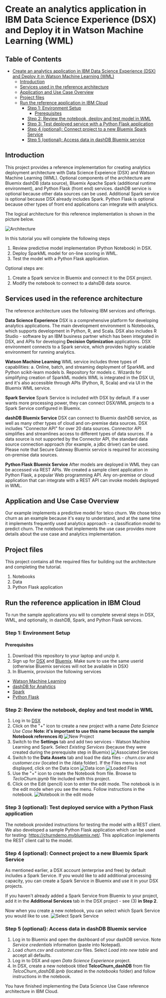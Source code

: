 # Create an analytics application in IBM Data Science Experience (DSX) and Deploy it in Watson Machine Learning (WML) 

## Table of Contents

- [Create an analytics application in IBM Data Science Experience (DSX) and Deploy it in Watson Machine Learning (WML)](#)
	- [Introduction](#introduction)
	- [Services used in the reference architecture](#services-used-in-the-reference-architecture)
	- [Application and Use Case Overview](#application-and-use-case-overview)
	- [Project files](#project-files)
	- [Run the reference application in IBM Cloud](#run-the-reference-application-in-ibm-cloud)
		- [Step 1: Environment Setup](#)
			- [Prerequisites](#)
		- [Step 2: Review the notebook, deploy and test model in WML](#)
		- [Step 3: Test deployed service with a Python Flask application](#)
		- [Step 4 (optional): Connect project to a new Bluemix Spark Service](#)
		- [Step 5 (optional): Access data in dashDB Bluemix service](#)

## Introduction
This project provides a reference implementation for creating analytics deployment architecture with Data Science Expeience (DSX) and Watson Machine Learning (WML). Optional components of the architecture are Bluemix dashDB (data source), Bluemix Apache Spark (additional runtime environment), and Python Flask (front end) services. dashDB service is optional because other data sources can be used. Additional Spark service is optional because DSX already includes Spark. Python Flask is optional because other types of front end applications can integrate with analytics.
 
The logical architecture for this reference implementation is shown in the picture below.

![Architecture](static/imgs/architecture.PNG?raw=true)

In this tutorial you will complete the following steps
1. Review predictive model implementation (Python Notebook) in DSX. 
2. Deploy SparkML model for on-line scoring in WML.
3. Test the model with a Python Flask application. 

Optional steps are:
1. Create a Spark service in Bluemix and connect it to the DSX project. 
2. Modify the notebook to connect to a dahsDB data source. 

## Services used in the reference architecture
The reference architecture uses the following IBM services and offerings.

**Data Science Experience**
DSX is a comprehensive platform for developing analytics applications. The main development environment is Notebooks, which supports development in Python, R, and Scala. DSX also includes R Studio - software by an IBM business partner which has been integrated in DSX, and APIs for developing **Decision Optimization** applications. DSX environment connects to a Spark service, which provides highly scalable environment for running analytics. 

**Watson Machine Learning**
WML service includes three types of capabilities: 
a. Online, batch, and streaming deployment of SparkML and Python scikit-learn models
b. Repository for models
c. Wizards for simplifying creation of SparkML models
WML is integrated in the DSX UI, and it's also accessible through APIs (Python, R, Scala) and via UI in the Bluemix WML service. 

**Spark Service**
Spark Service is included with DSX by default. If a user wants more processing power, they can connect DSX/WML projects to a Spark Service configured in Bluemix. 

**dashDB Bluemix Service**
DSX can connect to Bluemix dashDB service, as well as many other types of cloud and on-premise data sources. DSX includes "Connector API" for over 20 data sources. Connector API simplifies and streamlines access to different types of data sources. If a data source is not supported by the Connector API, the standard data source connection approach (for example, a jdbc driver) can be used. Please note that Secure Gateway Bluemix service is required for accessing on-premise data sources. 

**Python Flask Bluemix Service**
After models are deployed in WML they can be accessed via REST APIs. We created a sample client application in Python Flask, a popular Web programming API. Any on-premise or cloud application that can integrate with a REST API can invoke models deployed in WML. 

## Application and Use Case Overview
Our example implements a predictive model for telco churn. We chose telco churn as an example because it's easy to understand, and at the same time it implements frequently used analytics approach - a classification model to predict churn. The notebook that implements the use case provides more details about the use case and analytics implementation. 
 
## Project files
This project contains all the required files for building out the architecture and completing the tutorial.
1. Notebooks
2. Data
3. Python Flask application

## Run the reference application in IBM Cloud
To run the sample applications you will to complete several steps in DSX, WML, and optionally, in dashDB, Spark, and Python Flask services.  

### Step 1: Environment Setup

#### Prerequisites

1. Download this repository to your laptop and unzip it.
2. Sign up for [DSX](https://datascience.ibm.com/) and [Bluemix](https://bluemix.net). Make sure to use the same userid (otherwise Bluemix services will not be available in DSX)
3. In Bluemix, provision the following services
- [Watson Machine Learning](https://console.ng.bluemix.net/catalog/services/ibm-watson-machine-learning/?env_id=ibm:yp:us-south)
- [dashDB for Analytics](https://console.ng.bluemix.net/catalog/services/dashdb-for-analytics?env_id=ibm:yp:us-south&taxonomyNavigation=apps)
- [Spark](https://console.ng.bluemix.net/catalog/services/apache-spark?env_id=ibm:yp:us-south&taxonomyNavigation=apps)
- [Python Flask](https://console.ng.bluemix.net/catalog/starters/python-flask?env_id=ibm:yp:us-south&taxonomyNavigation=apps)

### Step 2: Review the notebook, deploy and test model in WML
1. Log in to [DSX](https://datascience.ibm.com/)
2. Click on the "+" icon to create a new project with a name *Data Science Use Case* **Note: it's important to use this name because the sample Notebook references it)**
![New Project](static/imgs/NewProject.PNG?raw=true)
3. Switch to the **Settings** tab and add two services - Watson Machine Learning and Spark. Select *Existing Services* (because they were created during the prerequisite step in Bluemix)
![Associated Services](static/imgs/AddServices.PNG?raw=true)
3. Switch to the **Data Assets** tab and load the data files - *churn.csv* and *customer.csv* (located in the /data folder). If the Files menu is not displayed, click on the Data icon ![Data icon](static/imgs/DataIcon.PNG?raw=true)
![Loaded Files](static/imgs/LoadedFiles.PNG?raw=true)
4. Use the "+" icon to create the Notebook from file. Browse to *TecloChurn.ipynb* file included with this project. 
5. Click on the Edit (pencil) icon to enter the edit mode. The notebook is in the edit mode when you see the menu. Follow instructions in the notebook.
![Notebook in the edit mode](static/imgs/NotebookEditMode.PNG?raw=true)

### Step 3 (optional): Test deployed service with a Python Flask application
The notebook provided instructions for testing the model with a REST client. We also developed a sample Python Flask application which can be used for testing: https://churndemo.mybluemix.net/. This application implements the REST client call to the model. 

### Step 4 (optional): Connect project to a new Bluemix Spark Service
As mentioned earlier, a DSX account (enterprise and free) by default includes a Spark Service. If you would like to add additional processing capacity, you can create a Spark Service in Bluemix and use it in your DSX projects. 

If you haven't already added a Spark Service from Bluemix to your project, add it in the **Additional Services** tab in the DSX project - see (3) **in Step 2**.  

Now when you create a new notebook, you can select which Spark Service you would like to use.
![Select Spark Service](static/imgs/SelectSparkService.PNG?raw=true)

### Step 5 (optional): Access data in dashDB Bluemix service
1. Log in to Bluemix and open the dashboard of your dashDB service. Note *Service credentials* information (paste into Notepad). 
2. Load *churn.csv* and *customer.csv* files. Select *Load into new table* and accept all defaults.
3. Log in to DSX and open *Data Science Experience* project.
4. In DSX, create a new notebook titled **TelcoChurn_dashDB** from file *TelcoChurn_dashDB.ipnb* (located in the *notebooks* folder) and follow instructions in the notebook. 

You have finished implementing the Data Science Use Case reference architecture in IBM Cloud. 
